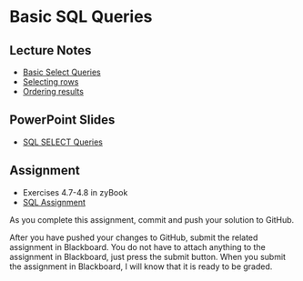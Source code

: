 
# Basic SQL Queries

## Lecture Notes
- [Basic Select Queries](notes/select.md)
- [Selecting rows](notes/where.md)
- [Ordering results](notes/order-by.md)

## PowerPoint Slides
- [SQL SELECT Queries](removed)

## Assignment
- Exercises 4.7-4.8 in zyBook
- [SQL Assignment](assignments/select.md)

As you complete this assignment, commit and push your solution to GitHub.

After you have pushed your changes to GitHub, submit the related assignment in Blackboard.  You do not have to attach anything to the assignment in Blackboard, just press the submit button.  When you submit the assignment in Blackboard, I will know that it is ready to be graded.
